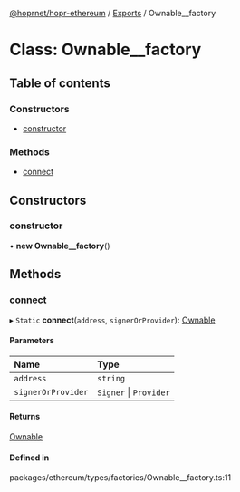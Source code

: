 [@hoprnet/hopr-ethereum](../README.md) / [Exports](../modules.md) / Ownable__factory

# Class: Ownable\_\_factory

## Table of contents

### Constructors

- [constructor](ownable__factory.md#constructor)

### Methods

- [connect](ownable__factory.md#connect)

## Constructors

### constructor

• **new Ownable__factory**()

## Methods

### connect

▸ `Static` **connect**(`address`, `signerOrProvider`): [Ownable](ownable.md)

#### Parameters

| Name | Type |
| :------ | :------ |
| `address` | `string` |
| `signerOrProvider` | `Signer` \| `Provider` |

#### Returns

[Ownable](ownable.md)

#### Defined in

packages/ethereum/types/factories/Ownable__factory.ts:11
